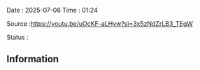 Date : 2025-07-06  Time : 01:24

Source :https://youtu.be/uOcKF-aLHyw?si=3x5zNdZrLB3_TEgW

Status : 
## Information

